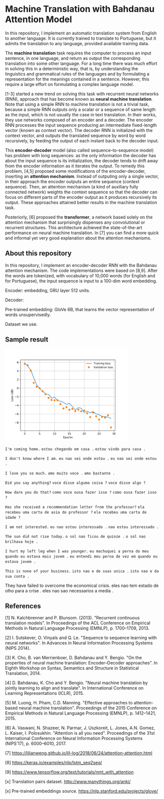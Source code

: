 # Machine Translation with Bahdanau Attention Model

In this repository, I implement an automatic translation system from English to another language. It is currently trained to translate to Portuguese, but it admits the translation to any language, provided available training data.

The **machine translation** task requires the computer to process an input sentence, in one language, and return as output the corresponding translation into some other language. For a long time there was much effort in solving this in a deterministic way, that is, by understanding the linguistics and grammatical rules of the languages and by formulating a representation for the meanings contained in a sentence. However, this require a large effort on formulating a complex language model.

[1-3] started a new trend on solving this task with recurrent neural networks (RNN), approach that has become known as **neural machine translation**. Note that using a simple RNN to machine translation is not a trivial task, because a simple RNN outputs only a scalar or a sequence of same length as the input, which is not usually the case in text translation. In their works, they use networks composed of an encoder and a decoder. The encoder RNN processes the input sequence producing an intermediate fixed-length vector (known as context vector). The decoder RNN is initialized with the context vector, and outputs the translated sequence by word by word recursively, by feeding the output of each instant back to the decoder input.

This **encoder-decoder** model (also called sequence-to-sequence model) has problem with long sequences: as the only information the decoder has about the input sequence is its initialization, the decoder tends to drift away from the encoder information as it iterates the output. To remedy this problem, [4,5] proposed some modifications of the encoder-decoder, inserting an **attention mechanism**. Instead of outputing only a single vector, in their approach the encoder outputs an entire sequence (context sequence). Then, an attention mechanism (a kind of auxiliary fully connected network) weights the context sequence so that the decoder can focus on different parts of the encoder output as it produces recursively its output. These approaches attained better results in the machine translation task.

Posteriorly, [6] proposed the **transformer**, a network based solely on the attention mechanism that surprisingly dispenses any convolutional or recurrent structures. This architecture achieved the state-of-the-art performance on neural machine translation. In [7] you can find a more quick and informal yet very good explanation about the attention mechanisms.

## About this repository

In this repository, I implement an encoder-decoder RNN with the Bahdanau attention mechanism. The code implementations were based on [8,9]. After the words are tokenized, with vocabulary of 10,000 words (for English and for Portuguese), the input sequence is input to a 100-dim word embedding.

Encoder: embedding, GRU layer 512 units.

Decoder:

 Pre-trained embedding: GloVe 6B, that learns the vector representation of words unsupervisedly.

Dataset we use.

## Sample result

<img src="https://github.com/ryuuji06/machine-translation/blob/main/images/ex_hist.png" width="400">

`I'm coming home.`
`estou chegando em casa .`
`estou vindo para casa .`

`I don't know where I am.`
`eu nao sei onde estou .`
`eu nao sei onde estou .`

`I love you so much.`
`amo muito voce .`
`amo bastante .`

`Did you say anything?`
`voce disse alguma coisa ?`
`voce disse algo ?`

`How dare you do that?`
`como voce ousa fazer isso ?`
`como ousa fazer isso ?`

`Has she received a recommendation letter from the professor?`
`ela recebeu uma carta de asia do professor ?`
`ela recebeu uma carta de idade ?`

`I am not interested.`
`eu nao estou interessado .`
`nao estou interessado .`

`The sun did not rise today.`
`o sol nao ficou de quinze .`
`o sol nao brilhava hoje .`

`I hurt my left leg when I was younger.`
`eu machuquei a perna do meu quando eu estava mais jovem .`
`eu entendi meu perna de vez em quando eu estava jovem .`

`This is none of your business.`
`isto nao e de suas unica .`
`isto nao e da sua conta .`


  They have failed to overcome the economical crisis.
  eles nao tem estado de olho para a crise .
  eles nao sao necessarios a media .

  
## References

[1] N. Kalchbrenner and P. Blunsom. (2013). "Recurrent continuous translation models". In Proceedings of the ACL Conference on Empirical Methods in Natural Language Processing (EMNLP), p. 1700–1709, 2013.

[2] I. Sutskever, O. Vinyals and Q. Le. "Sequence to sequence learning with neural networks". In Advances in Neural Information Processing Systems (NIPS 2014).

[3] K. Cho, B. van Merrienboer, D. Bahdanau and Y. Bengio. "On the properties of neural machine translation: Encoder–Decoder approaches". In Eighth Workshop on Syntax, Semantics and Structure in Statistical Translation, 2014.

[4] D. Bahdanau, K. Cho and Y. Bengio. "Neural machine translation by jointly learning to align and translate". In International Conference on Learning Representations (ICLR), 2015.

[5] M. Luong, H. Pham, C.D. Manning. "Effective approaches to attention-based neural machine translation". Proceedings of the 2015 Conference on Empirical Methods in Natural Language Processing (EMNLP), p. 1412–1421, 2015.

[6] A. Vaswani, N. Shazeer, N. Parmar, J. Uszkoreit, L. Jones, A.N. Gomez, L. Kaiser, I. Polosukhin. "Attention is all you need". Proceedings of the 31st International Conference on Neural Information Processing Systems (NIPS'17), p. 6000–6010, 2017.

[7] https://lilianweng.github.io/lil-log/2018/06/24/attention-attention.html

[8] https://keras.io/examples/nlp/lstm_seq2seq/

[9] https://www.tensorflow.org/text/tutorials/nmt_with_attention


[x] Translation pairs dataset. http://www.manythings.org/anki/

[x] Pre-trained embeddings source. https://nlp.stanford.edu/projects/glove/

